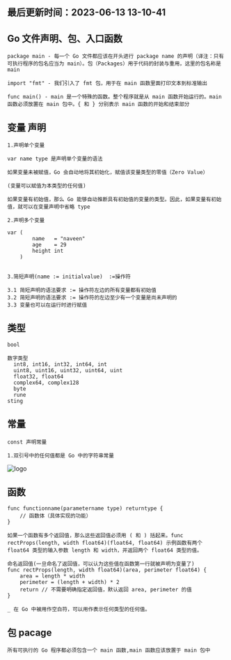 <!--
 * @Description:
 * @Author: panrui
 * @Date: 2023-06-13 13:10:14
 * @LastEditTime: 2023-06-13 13:10:41
 * @LastEditors: panrui
 * 不忘初心,不负梦想
-->

## 最后更新时间：2023-06-13 13-10-41

## Go 文件声明、包、入口函数

```
package main - 每一个 Go 文件都应该在开头进行 package name 的声明（译注：只有可执行程序的包名应当为 main）。包（Packages）用于代码的封装与重用，这里的包名称是main

import "fmt" - 我们引入了 fmt 包，用于在 main 函数里面打印文本到标准输出

func main() - main 是一个特殊的函数。整个程序就是从 main 函数开始运行的。main 函数必须放置在 main 包中。{ 和 } 分别表示 main 函数的开始和结束部分
```

## 变量 声明

```
1.声明单个变量

var name type 是声明单个变量的语法

如果变量未被赋值，Go 会自动地将其初始化，赋值该变量类型的零值（Zero Value）

(变量可以赋值为本类型的任何值)

如果变量有初始值，那么 Go 能够自动推断具有初始值的变量的类型。因此，如果变量有初始值，就可以在变量声明中省略 type

2.声明多个变量

var (
        name   = "naveen"
        age    = 29
        height int
    )


3.简短声明(name := initialvalue)  :=操作符

3.1 简短声明的语法要求 := 操作符左边的所有变量都有初始值
3.2 简短声明的语法要求 := 操作符的左边至少有一个变量是尚未声明的
3.3 变量也可以在运行时进行赋值
```

## 类型

```
bool

数字类型
  int8, int16, int32, int64, int
  uint8, uint16, uint32, uint64, uint
  float32, float64
  complex64, complex128
  byte
  rune
sting
```

## 常量

```
const 声明常量

1.双引号中的任何值都是 Go 中的字符串常量

```

![logo](https://cdn.nlark.com/yuque/0/2022/png/683147/1664363677215-34055e6f-2814-4118-ad7a-921c77e2b2a5.png ":size=WIDTHxHEIGHT")

## 函数

```
func functionname(parametername type) returntype {
    // 函数体（具体实现的功能）
}

如果一个函数有多个返回值，那么这些返回值必须用 ( 和 ) 括起来。func rectProps(length, width float64)(float64, float64) 示例函数有两个 float64 类型的输入参数 length 和 width，并返回两个 float64 类型的值。

命名返回值(一旦命名了返回值，可以认为这些值在函数第一行就被声明为变量了)
func rectProps(length, width float64)(area, perimeter float64) {
    area = length * width
    perimeter = (length + width) * 2
    return // 不需要明确指定返回值，默认返回 area, perimeter 的值
}

_ 在 Go 中被用作空白符，可以用作表示任何类型的任何值。
```

## 包 pacage

```
所有可执行的 Go 程序都必须包含一个 main 函数,main 函数应该放置于 main 包中
```
